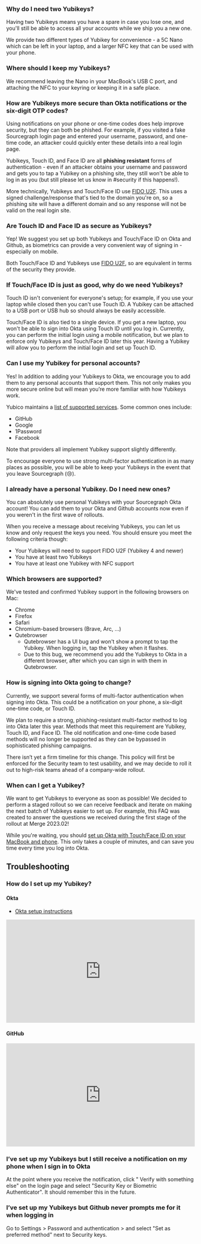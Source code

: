 ### Why do I need two Yubikeys?

Having two Yubikeys means you have a spare in case you lose one, and you'll still be able to access all your accounts while we ship you a new one.

We provide two different types of Yubikey for convenience - a 5C Nano which can be left in your laptop, and a larger NFC key that can be used with your phone.

### Where should I keep my Yubikeys?

We recommend leaving the Nano in your MacBook's USB C port, and attaching the NFC to your keyring or keeping it in a safe place.

### How are Yubikeys more secure than Okta notifications or the six-digit OTP codes?

Using notifications on your phone or one-time codes does help improve security, but they can both be phished. For example, if you visited a fake Sourcegraph login page and entered your username, password, and one-time code, an attacker could quickly enter these details into a real login page.

Yubikeys, Touch ID, and Face ID are all **phishing resistant** forms of authentication - even if an attacker obtains your username and password and gets you to tap a Yubikey on a phishing site, they still won't be able to log in as you (but still please let us know in #security if this happens!).

More technically, Yubikeys and Touch/Face ID use [FIDO U2F](https://en.wikipedia.org/wiki/Universal_2nd_Factor). This uses a signed challenge/response that's tied to the domain you're on, so a phishing site will have a different domain and so any response will not be valid on the real login site.

### Are Touch ID and Face ID as secure as Yubikeys?

Yep! We suggest you set up both Yubikeys and Touch/Face ID on Okta and Github, as biometrics can provide a very convenient way of signing in - especially on mobile.

Both Touch/Face ID and Yubikeys use [FIDO U2F](https://en.wikipedia.org/wiki/Universal_2nd_Factor), so are equivalent in terms of the security they provide.

### If Touch/Face ID is just as good, why do we need Yubikeys?

Touch ID isn't convenient for everyone's setup; for example, if you use your laptop while closed then you can't use Touch ID. A Yubikey can be attached to a USB port or USB hub so should always be easily accessible.

Touch/Face ID is also tied to a single device. If you get a new laptop, you won't be able to sign into Okta using Touch ID until you log in. Currently, you can perform the initial login using a mobile notification, but we plan to enforce only Yubikeys and Touch/Face ID later this year. Having a Yubikey will allow you to perform the initial login and set up Touch ID.

### Can I use my Yubikey for personal accounts?

Yes! In addition to adding your Yubikeys to Okta, we encourage you to add them to any personal accounts that support them. This not only makes you more secure online but will mean you’re more familiar with how Yubikeys work.

Yubico maintains a [list of supported services](https://www.yubico.com/works-with-yubikey/catalog/?sort=popular). Some common ones include:

- GitHub
- Google
- 1Password
- Facebook

Note that providers all implement Yubikey support slightly differently.

To encourage everyone to use strong multi-factor authentication in as many places as possible, you will be able to keep your Yubikeys in the event that you leave Sourcegraph (😢).

### I already have a personal Yubikey. Do I need new ones?

You can absolutely use personal Yubikeys with your Sourcegraph Okta account! You can add them to your Okta and Github accounts now even if you weren't in the first wave of rollouts.

When you receive a message about receiving Yubikeys, you can let us know and only request the keys you need. You should ensure you meet the following criteria though:

- Your Yubikeys will need to support FIDO U2F (Yubikey 4 and newer)
- You have at least two Yubikeys
- You have at least one Yubikey with NFC support

### Which browsers are supported?

We've tested and confirmed Yubikey support in the following browsers on Mac:

- Chrome
- Firefox
- Safari
- Chromium-based browsers (Brave, Arc, ...)
- Qutebrowser
  - Qutebrowser has a UI bug and won't show a prompt to tap the Yubikey. When logging in, tap the Yubikey when it flashes.
  - Due to this bug, we recommend you add the Yubikeys to Okta in a different browser, after which you can sign in with them in Qutebrowser.

### How is signing into Okta going to change?

Currently, we support several forms of multi-factor authentication when signing into Okta. This could be a notification on your phone, a six-digit one-time code, or Touch ID.

We plan to require a strong, phishing-resistant multi-factor method to log into Okta later this year. Methods that meet this requirement are Yubikey, Touch ID, and Face ID. The old notification and one-time code based methods will no longer be supported as they can be bypassed in sophisticated phishing campaigns.

There isn’t yet a firm timeline for this change. This policy will first be enforced for the Security team to test usability, and we may decide to roll it out to high-risk teams ahead of a company-wide rollout.

### When can I get a Yubikey?

We want to get Yubikeys to everyone as soon as possible! We decided to perform a staged rollout so we can receive feedback and iterate on making the next batch of Yubikeys easier to set up. For example, this FAQ was created to answer the questions we received during the first stage of the rollout at Merge 2023.02!

While you're waiting, you should [set up Okta with Touch/Face ID on your MacBook and phone](../../../departments/tech-ops/tools/Okta/main.md#adding-touch-id-as-a-phishing-resistant-mfa-option). This only takes a couple of minutes, and can save you time every time you log into Okta.

## Troubleshooting

### How do I set up my Yubikey?

#### Okta

- [Okta setup instructions](../../../departments/tech-ops/tools/Okta/main.md#adding-touch-id-as-a-phishing-resistant-mfa-option)

<div style="position: relative; padding-bottom: 54.7112462006079%; height: 0;"><iframe src="https://www.loom.com/embed/5a78ffa19e604aeb8997bbb42d581ebd" frameborder="0" webkitallowfullscreen mozallowfullscreen allowfullscreen style="position: absolute; top: 0; left: 0; width: 100%; height: 100%;"></iframe></div>

#### GitHub

<div style="position: relative; padding-bottom: 54.7112462006079%; height: 0;"><iframe src="https://www.loom.com/embed/08d3a45016dd433e9e3377cf48db05da" frameborder="0" webkitallowfullscreen mozallowfullscreen allowfullscreen style="position: absolute; top: 0; left: 0; width: 100%; height: 100%;"></iframe></div>

### I’ve set up my Yubikeys but I still receive a notification on my phone when I sign in to Okta

At the point where you receive the notification, click "
Verify with something else" on the login page and select "Security Key or Biometric Authenticator". It should remember this in the future.

### I’ve set up my Yubikeys but Github never prompts me for it when logging in

Go to Settings > Password and authentication > and select "Set as preferred method" next to Security keys.
